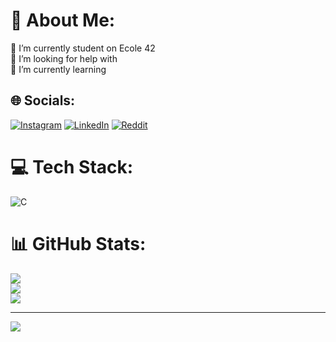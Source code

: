 # 💫 About Me:
🔭 I’m currently student on Ecole 42<br>🤝 I’m looking for help with<br>🌱 I’m currently learning<br>


## 🌐 Socials:
[![Instagram](https://img.shields.io/badge/Instagram-%23E4405F.svg?logo=Instagram&logoColor=white)](https://instagram.com/emreakdikk) [![LinkedIn](https://img.shields.io/badge/LinkedIn-%230077B5.svg?logo=linkedin&logoColor=white)](https://linkedin.com/in/yunusemreakdik) [![Reddit](https://img.shields.io/badge/Reddit-%23FF4500.svg?logo=Reddit&logoColor=white)](https://reddit.com/user/thykeex) 

# 💻 Tech Stack:
![C](https://img.shields.io/badge/c-%2300599C.svg?style=flat&logo=c&logoColor=white)
# 📊 GitHub Stats:
![](https://github-readme-stats.vercel.app/api?username=emreakdik&theme=tokyonight&hide_border=false&include_all_commits=false&count_private=false)<br/>
![](https://github-readme-streak-stats.herokuapp.com/?user=emreakdik&theme=tokyonight&hide_border=false)<br/>
![](https://github-readme-stats.vercel.app/api/top-langs/?username=emreakdik&theme=tokyonight&hide_border=false&include_all_commits=false&count_private=false&layout=compact)

---
[![](https://visitcount.itsvg.in/api?id=emreakdik&icon=0&color=0)](https://visitcount.itsvg.in)

<!-- Proudly created with GPRM ( https://gprm.itsvg.in ) -->